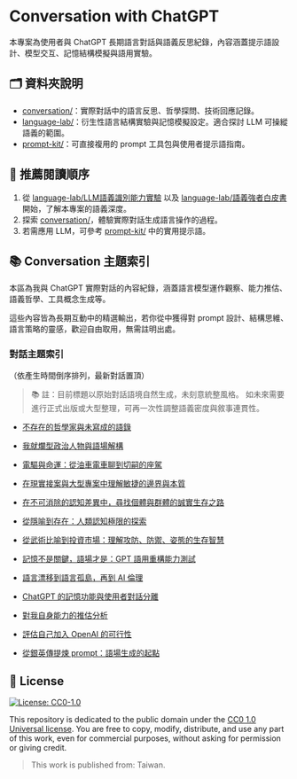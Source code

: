 # Conversation with ChatGPT

本專案為使用者與 ChatGPT 長期語言對話與語義反思紀錄，內容涵蓋提示語設計、模型交互、記憶結構模擬與語用實驗。

## 🗂️ 資料夾說明

- [conversation/](./conversation/README.md)：實際對話中的語言反思、哲學探問、技術回應記錄。
- [language-lab/](./language-lab/)：衍生性語言結構實驗與記憶模擬設定。適合探討 LLM 可操縱語義的範圍。
- [prompt-kit/](./prompt-kit/)：可直接複用的 prompt 工具包與使用者提示語指南。

## 🧭 推薦閱讀順序

1. 從 [language-lab/LLM語義識別能力實驗](./language-lab/LLM語義識別能力實驗.md) 以及 [language-lab/語義強者白皮書](/language-lab/語義強者白皮書.md) 開始，了解本專案的語義深度。
2. 探索 [conversation/](./conversation/README.md)，體驗實際對話生成語言操作的過程。
3. 若需應用 LLM，可參考 [prompt-kit/](./prompt-kit/) 中的實用提示語。

## 📚 Conversation 主題索引

本區為我與 ChatGPT 實際對話的內容紀錄，涵蓋語言模型運作觀察、能力推估、語義哲學、工具概念生成等。

這些內容皆為長期互動中的精選輸出，若你從中獲得對 prompt 設計、結構思維、語言策略的靈感，歡迎自由取用，無需註明出處。

### 對話主題索引

（依產生時間倒序排列，最新對話置頂）

> 📚 註：目前標題以原始對話語境自然生成，未刻意統整風格。
> 如未來需要進行正式出版或大型整理，可再一次性調整語義密度與敘事連貫性。

- [不存在的哲學家與未寫成的語錄](./conversation/topic/不存在的哲學家與未寫成的語錄.topic.md)

- [我就爛型政治人物與語場解構](./conversation/topic/我就爛型政治人物與語場解構.topic.md)

- [電驅與命運：從油車電車聊到切嗣的座駕](./conversation/topic/電驅與命運：從油車電車聊到切嗣的座駕.topic.md)

- [在現實接案與大型專案中理解敏捷的邊界與本質](./conversation/topic/在現實接案與大型專案中理解敏捷的邊界與本質.topic.md)

- [在不可消除的認知差異中，尋找個體與群體的誠實生存之路](./conversation/topic/在不可消除的認知差異中，尋找個體與群體的誠實生存之路.topic.md)

- [從隱喻到存在：人類認知極限的探索](./conversation/topic/從隱喻到存在：人類認知極限的探索.topic.md)

- [從武術比喻到投資市場：理解攻防、防禦、姿態的生存智慧](./conversation/topic/從武術比喻到投資市場：理解攻防、防禦、姿態的生存智慧.topic.md)

- [記憶不是關鍵，語場才是：GPT 語用重構能力測試](./conversation/topic/記憶不是關鍵，語場才是：GPT語用重構能力測試.topic.md)

- [語言漂移到語言孤島，再到 AI 倫理](./conversation/topic/語言漂移到語言孤島，再到AI倫理.topic.md)

- [ChatGPT 的記憶功能與使用者對話分離](./conversation/topic/ChatGPT的記憶功能與使用者對話分離.topic.md)

- [對我自身能力的推估分析](./conversation/topic/對我自身能力的推估分析.topic.md)

- [評估自己加入 OpenAI 的可行性](./conversation/topic/評估自己加入OpenAI的可行性.topic.md)

- [從銀英傳提煉 prompt：語場生成的起點](./conversation/topic/從銀英傳提煉prompt：語場生成的起點.topic.md)

## 🪪 License

[![License: CC0-1.0](https://img.shields.io/badge/License-CC0%201.0-lightgrey.svg)](https://creativecommons.org/publicdomain/zero/1.0/)

This repository is dedicated to the public domain under the [CC0 1.0 Universal license](https://creativecommons.org/publicdomain/zero/1.0/).
You are free to copy, modify, distribute, and use any part of this work, even for commercial purposes, without asking for permission or giving credit.

> This work is published from: Taiwan.
